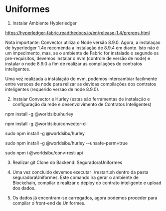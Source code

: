 # Uniformes

1. Instalar Ambiente Hyplerledger

https://hyperledger-fabric.readthedocs.io/en/release-1.4/prereqs.html

Nota importante: Convector utiliza o Node versão 8.9.0. Agora, a instalaçao de hyperledger 1.4x recomenda a instalação de 8.9.4 em diante. Isto não é um impedimento, mas, se o ambiente de Fabric for instalado o segundo os pre-requisitos, devemos instalar o nvm (controle de versão de node) e instalar o node 8.9.0 a fim de realizar as compilações do contratos inteligentes. 

Uma vez realizada a instalação do nvm, podemos intercambiar facilmente entre versoes de node para relizar as devidas compilações dos contratos inteligentes (requerido versao de node 8.9.0).

2. Instalar Convector e Hurley (estas são ferramentas de instalação e configuração da rede e desenvolvimento de Contratos Inteligentes)

npm install -g @worldsibu/hurley

npm install -g @worldsibu/convector-cli

sudo npm install -g @worldsibu/hurley

sudo npm install -g @worldsibu/hurley --unsafe-perm=true

sudo npm i @worldsibu/conv-rest-api


3. Realizar git Clone do Backend: SeguradoraUniformes

4. Uma vez concluido devemos executar ./restart.sh dentro da pasta seguradoraUniformes. Este comando ira gerar o ambiente de Blockchain, compilar e realizar o deploy do contrato inteligente e upload dos dados.

5. Os dados já encontram-se carregados, agora podemos proceder para compilar o front-end de Uniformes.
